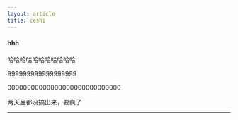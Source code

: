 ```yaml
---
layout: article
title: ceshi
---
```


<!--more-->

#### hhh

哈哈哈哈哈哈哈哈哈哈哈





999999999999999999





00000000000000000000000000000











两天屁都没搞出来，要疯了







--------------------
